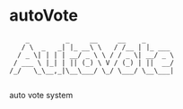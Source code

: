 # autoVote

  

```shell
    _         _     __     __    _       
   / \  _   _| |_ __\ \   / /__ | |_ ___ 
  / _ \| | | | __/ _ \ \ / / _ \| __/ _ \
 / ___ \ |_| | || (_) \ V / (_) | ||  __/
/_/   \_\__,_|\__\___/ \_/ \___/ \__\___|
                                         
```

  
auto vote system
